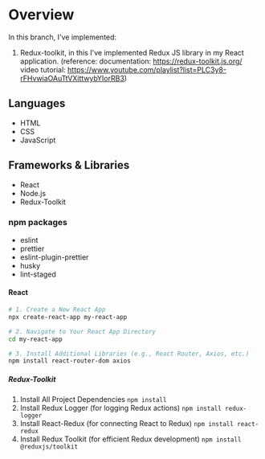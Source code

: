# Overview

In this branch, I've implemented:

1. Redux-toolkit, in this I've implemented Redux JS library in my React application.
   (reference: documentation: https://redux-toolkit.js.org/
   video tutorial: https://www.youtube.com/playlist?list=PLC3y8-rFHvwiaOAuTtVXittwybYIorRB3)

## Languages

- HTML
- CSS
- JavaScript

## Frameworks & Libraries

- React
- Node.js
- Redux-Toolkit

### npm packages

- eslint
- prettier
- eslint-plugin-prettier
- husky
- lint-staged

#### React

```bash
# 1. Create a New React App
npx create-react-app my-react-app

# 2. Navigate to Your React App Directory
cd my-react-app

# 3. Install Additional Libraries (e.g., React Router, Axios, etc.)
npm install react-router-dom axios
```

##### Redux-Toolkit

1. Install All Project Dependencies `npm install`
2. Install Redux Logger (for logging Redux actions) `npm install redux-logger`
3. Install React-Redux (for connecting React to Redux) `npm install react-redux`
4. Install Redux Toolkit (for efficient Redux development) `npm install @reduxjs/toolkit`

